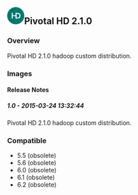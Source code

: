 ## <img src='./logo.jpg' width='40' height='40'>Pivotal HD 2.1.0

### Overview
Pivotal HD 2.1.0 hadoop custom distribution.
### Images




#### Release Notes

##### 1.0 - 2015-03-24 13:32:44
Pivotal HD 2.1.0 hadoop custom distribution.
### Compatible
 -  5.5 (obsolete)
 -   5.6 (obsolete)
 -   6.0 (obsolete)
 -   6.1 (obsolete)
 -   6.2 (obsolete)